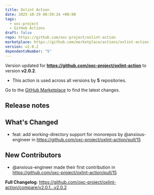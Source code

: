 ```yaml
---
title: Oxlint Action
date: 2025-10-29 08:59:24 +00:00
tags:
  - oxc-project
  - GitHub Actions
draft: false
repo: https://github.com/oxc-project/oxlint-action
marketplace: https://github.com/marketplace/actions/oxlint-action
version: v2.0.2
dependentsNumber: "5"
---
```



Version updated for **https://github.com/oxc-project/oxlint-action** to version **v2.0.2**.
- This action is used across all versions by **5** repositories.

Go to the [GitHub Marketplace](https://github.com/marketplace/actions/oxlint-action) to find the latest changes.

## Release notes

## What's Changed
* feat: add working-directory support for monorepos by @anxious-engineer in https://github.com/oxc-project/oxlint-action/pull/15

## New Contributors
* @anxious-engineer made their first contribution in https://github.com/oxc-project/oxlint-action/pull/15

**Full Changelog**: https://github.com/oxc-project/oxlint-action/compare/v2.0.1...v2.0.2

